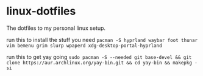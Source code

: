 # linux-dotfiles
The dotfiles to my personal linux setup.

run this to install the stuff you need
`pacman -S hyprland waybar foot thunar vim bemenu grim slurp wpaperd xdg-desktop-portal-hyprland`

run this to get yay going
`sudo pacman -S --needed git base-devel && git clone https://aur.archlinux.org/yay-bin.git && cd yay-bin && makepkg -si`
